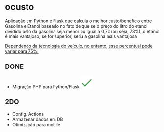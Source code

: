 # ocusto
Aplicação em Python e Flask que calcula o melhor custo/benefício entre Gasolina e Etanol baseado no fato de que se o preço do litro do etanol dividido pelo da gasolina seja menor ou igual a 0,73 (ou seja, 73%), o etanol é mais vantajoso; se for superior, seria a gasolina mais vantajosa.

[Dependendo da tecnologia do veículo, no entanto, esse percentual pode variar para 75%.](https://autopapo.uol.com.br/noticia/porcentagem-gasolina-ou-etanol/)

## DONE

 - Migração PHP para Python/Flask <img src="static/images/done.svg" />

## 2DO
 
 - Config. Actions
 - Armazenar dados em DB
 - Otimização para mobile